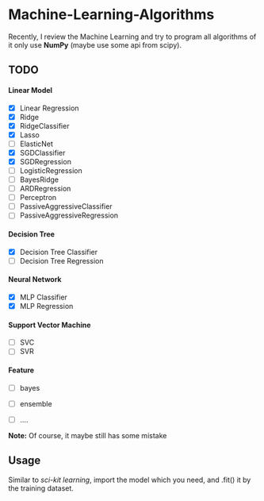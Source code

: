 # Machine-Learning-Algorithms
Recently, I review the Machine Learning and try to program all algorithms of it only use __NumPy__
(maybe use some api from scipy).

## TODO

#### Linear Model
- [X] Linear Regression
- [X] Ridge
- [X] RidgeClassifier
- [X] Lasso
- [ ] ElasticNet
- [X] SGDClassifier
- [X] SGDRegression
- [ ] LogisticRegression
- [ ] BayesRidge
- [ ] ARDRegression
- [ ] Perceptron
- [ ] PassiveAggressiveClassifier
- [ ] PassiveAggressiveRegression
  
#### Decision Tree
- [X] Decision Tree Classifier
- [ ] Decision Tree Regression
  
#### Neural Network
- [X] MLP Classifier
- [X] MLP Regression
  
#### Support Vector Machine
- [ ] SVC
- [ ] SVR

#### Feature
- [ ] bayes
- [ ] ensemble
- [ ] ....
  

__Note:__ Of course, it maybe still has some mistake


## Usage
Similar to *sci-kit learning*, import the model which you need, and .fit() it by the training dataset.
